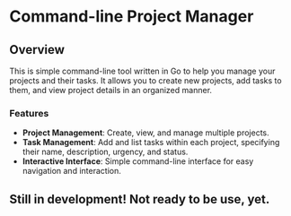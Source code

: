 # Command-line Project Manager

## Overview

This is simple command-line tool written in Go to help you manage your projects and their tasks. It allows you to create new projects, add tasks to them, and view project details in an organized manner.

### Features

- **Project Management**: Create, view, and manage multiple projects.
- **Task Management**: Add and list tasks within each project, specifying their name, description, urgency, and status.
- **Interactive Interface**: Simple command-line interface for easy navigation and interaction.

## Still in development! Not ready to be use, yet.

